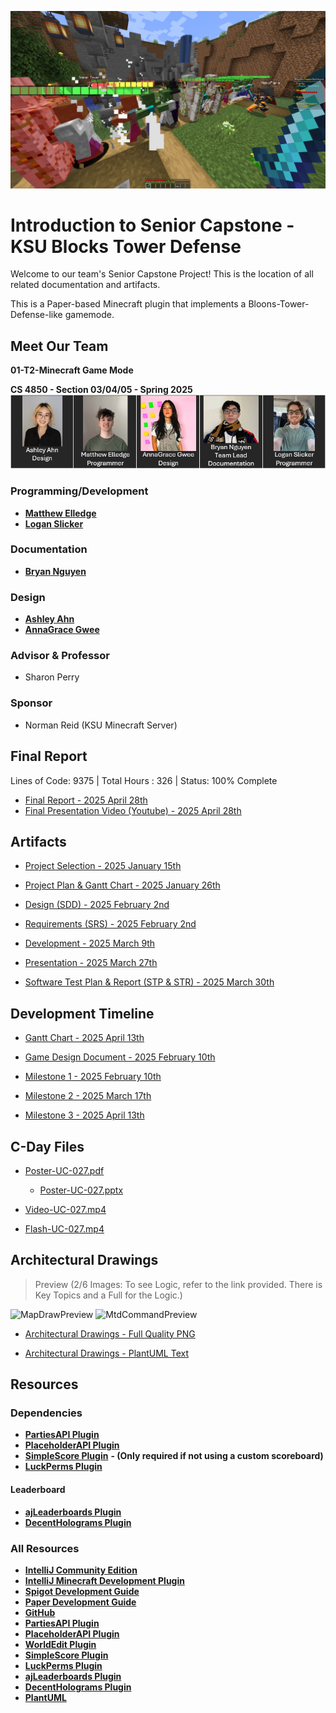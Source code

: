 <p align="center"><img src="logo.png"></p>

# Introduction to Senior Capstone - KSU Blocks Tower Defense 

Welcome to our team's Senior Capstone Project! This is the location of all related documentation and artifacts.

This is a Paper-based Minecraft plugin that implements a Bloons-Tower-Defense-like gamemode.

## Meet Our Team

**01-T2-Minecraft Game Mode**

**CS 4850 - Section 03/04/05 - Spring 2025**
![The Team](ReadMeFiles/TheTeam.png)

### Programming/Development
* __[Matthew Elledge](https://github.com/mthyuu)__
* __[Logan Slicker](https://github.com/SlickerLogan)__ 
### Documentation
* __[Bryan Nguyen](https://github.com/BunnyCatCat)__
### Design
* __[Ashley Ahn](https://github.com/ashjuno)__
* __[AnnaGrace Gwee](https://github.com/annagracehowell)__
### Advisor & Professor
* Sharon Perry
### Sponsor
* Norman Reid (KSU Minecraft Server)

## Final Report
Lines of Code: 9375 | Total Hours : 326 | Status: 100% Complete

* [Final Report - 2025 April 28th](ReadMeFiles/01-T2-Minecraft-FinalReport.pdf)
* [Final Presentation Video (Youtube) - 2025 April 28th](https://youtu.be/Na-bsBIXYic)

## Artifacts
* [Project Selection - 2025 January 15th](ReadMeFiles/01-T2-Minecraft-Selection.pdf)

* [Project Plan & Gantt Chart - 2025 January 26th](ReadMeFiles/01-T2-Minecraft-ProjectPlan.pdf)

* [Design (SDD) - 2025 February 2nd](ReadMeFiles/01-T2-Minecraft-Design.pdf)

* [Requirements (SRS) - 2025 February 2nd](ReadMeFiles/01-T2-Minecraft-Requirements.pdf)

* [Development - 2025 March 9th](ReadMeFiles/01-T2-Minecraft-Development.pdf)

* [Presentation - 2025 March 27th](ReadMeFiles/01-T2-Minecraft-Game-Mode-Presentation_No_Video.pdf)

* [Software Test Plan & Report (STP & STR) - 2025 March 30th](ReadMeFiles/01-T2-Minecraft-STP.pdf)

## Development Timeline
* [Gantt Chart - 2025 April 13th](ReadMeFiles/01-T2-Minecraft-GanttChart-Estimate.pdf)

* [Game Design Document - 2025 February 10th](ReadMeFiles/01-T2-MTD_Game_Design_Document.pdf)

* [Milestone 1 - 2025 February 10th](ReadMeFiles/01-T2-Minecraft-Game-Mode-Milestone-1.pdf)

* [Milestone 2 - 2025 March 17th](ReadMeFiles/01-T2-Minecraft-Tower-Defense-Milestone-2.pdf)

* [Milestone 3 - 2025 April 13th](ReadMeFiles/01-T2-Minecraft-Tower-Defense-Milestone-3.pdf)

## C-Day Files
* [Poster-UC-027.pdf](ReadMeFiles/Poster-UC-027.pdf)
  * [Poster-UC-027.pptx](ReadMeFiles/Poster-UC-027.pptx)

* [Video-UC-027.mp4](https://youtu.be/sPDZEfjx5hA)

* [Flash-UC-027.mp4](https://youtu.be/HNO0LYXZMiw)

## Architectural Drawings
> Preview (2/6 Images: To see Logic, refer to the link provided. There is Key Topics and a Full for the Logic.)

![MapDrawPreview](https://github.com/user-attachments/assets/59f1ee7a-b32c-4245-a4c6-b67715ddd1a8)
![MtdCommandPreview](https://github.com/user-attachments/assets/2bec32c9-1a2d-4330-8d09-f8213354688f)


* [Architectural Drawings - Full Quality PNG](https://github.com/KsuBlocksTD/BlocksTD1.0/tree/f0ee32bd2c42d54f4e730289dc98a232994c376e/ReadMeFiles/ArchitecturePNG)

* [Architectural Drawings - PlantUML Text](https://github.com/KsuBlocksTD/BlocksTD1.0/tree/f0ee32bd2c42d54f4e730289dc98a232994c376e/ReadMeFiles/ArchitectureText)

## Resources
### Dependencies
* __[PartiesAPI Plugin](https://alessiodp.com/parties)__
* __[PlaceholderAPI Plugin](https://www.spigotmc.org/resources/placeholderapi.6245)__
* __[SimpleScore Plugin](https://www.spigotmc.org/resources/simplescore-animated-scoreboard.23243)__ __- (Only required if not using a custom scoreboard)__
* __[LuckPerms Plugin](https://www.spigotmc.org/resources/luckperms.28140)__
#### Leaderboard
* __[ajLeaderboards Plugin](https://www.spigotmc.org/resources/ajleaderboards.85548)__ 
* __[DecentHolograms Plugin](https://www.spigotmc.org/resources/decentholograms-1-8-1-21-5-papi-support-no-dependencies.96927)__
### All Resources
* __[IntelliJ Community Edition](https://www.jetbrains.com/idea/download/?section=windows)__
* __[IntelliJ Minecraft Development Plugin](https://plugins.jetbrains.com/plugin/8327-minecraft-development)__
* __[Spigot Development Guide](https://www.spigotmc.org/wiki/spigot-plugin-development)__
* __[Paper Development Guide](https://docs.papermc.io/paper/dev)__
* __[GitHub](https://github.com)__
* __[PartiesAPI Plugin](https://alessiodp.com/parties)__
* __[PlaceholderAPI Plugin](https://www.spigotmc.org/resources/placeholderapi.6245)__
* __[WorldEdit Plugin](https://modrinth.com/plugin/worldedit)__
* __[SimpleScore Plugin](https://www.spigotmc.org/resources/simplescore-animated-scoreboard.23243)__
* __[LuckPerms Plugin](https://www.spigotmc.org/resources/luckperms.28140)__
* __[ajLeaderboards Plugin](https://www.spigotmc.org/resources/ajleaderboards.85548)__ 
* __[DecentHolograms Plugin](https://www.spigotmc.org/resources/decentholograms-1-8-1-21-5-papi-support-no-dependencies.96927)__
* __[PlantUML](https://plantuml.com)__
